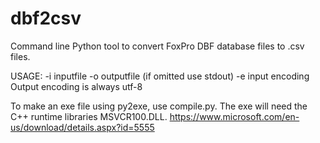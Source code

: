 # dbf2csv
Command line Python tool to convert FoxPro DBF database files to .csv files.

USAGE: 
-i inputfile
-o outputfile (if omitted use stdout) 
-e input encoding
Output encoding is always utf-8

To make an exe file using py2exe, use compile.py. The exe will need the C++ runtime libraries MSVCR100.DLL.
https://www.microsoft.com/en-us/download/details.aspx?id=5555
